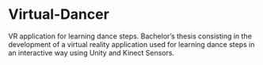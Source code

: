 # Virtual-Dancer
VR application for learning dance steps. Bachelor’s thesis consisting in the development of a virtual reality application used for learning dance steps in an interactive way using Unity and Kinect Sensors.
